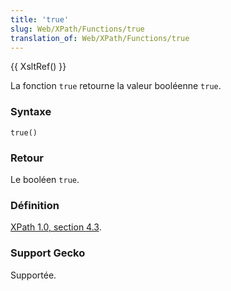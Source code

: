 ```yaml
---
title: 'true'
slug: Web/XPath/Functions/true
translation_of: Web/XPath/Functions/true
---
```


{{ XsltRef() }}

La fonction `true` retourne la valeur booléenne `true`.

### Syntaxe

```
true()
```

### Retour

Le booléen `true`.

### Définition

[XPath 1.0, section 4.3](http://www.w3.org/TR/xpath#function-true).

### Support Gecko

Supportée.
